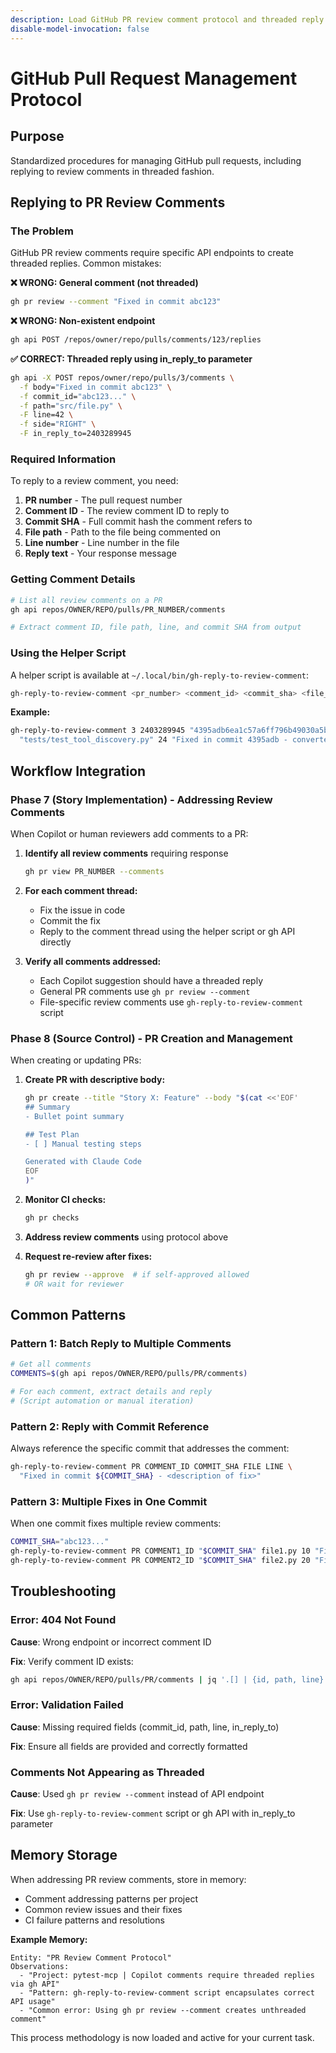```yaml
---
description: Load GitHub PR review comment protocol and threaded reply handling
disable-model-invocation: false
---
```


# GitHub Pull Request Management Protocol

## Purpose

Standardized procedures for managing GitHub pull requests, including replying to review comments in threaded fashion.

## Replying to PR Review Comments

### The Problem

GitHub PR review comments require specific API endpoints to create threaded replies. Common mistakes:

**❌ WRONG: General comment (not threaded)**
```bash
gh pr review --comment "Fixed in commit abc123"
```

**❌ WRONG: Non-existent endpoint**
```bash
gh api POST /repos/owner/repo/pulls/comments/123/replies
```

**✅ CORRECT: Threaded reply using in_reply_to parameter**
```bash
gh api -X POST repos/owner/repo/pulls/3/comments \
  -f body="Fixed in commit abc123" \
  -f commit_id="abc123..." \
  -f path="src/file.py" \
  -F line=42 \
  -f side="RIGHT" \
  -F in_reply_to=2403289945
```

### Required Information

To reply to a review comment, you need:

1. **PR number** - The pull request number
2. **Comment ID** - The review comment ID to reply to
3. **Commit SHA** - Full commit hash the comment refers to
4. **File path** - Path to the file being commented on
5. **Line number** - Line number in the file
6. **Reply text** - Your response message

### Getting Comment Details

```bash
# List all review comments on a PR
gh api repos/OWNER/REPO/pulls/PR_NUMBER/comments

# Extract comment ID, file path, line, and commit SHA from output
```

### Using the Helper Script

A helper script is available at `~/.local/bin/gh-reply-to-review-comment`:

```bash
gh-reply-to-review-comment <pr_number> <comment_id> <commit_sha> <file_path> <line_number> <reply_text>
```

**Example:**
```bash
gh-reply-to-review-comment 3 2403289945 "4395adb6ea1c57a6ff796b49030a5b1fa3775597" \
  "tests/test_tool_discovery.py" 24 "Fixed in commit 4395adb - converted to union syntax"
```

## Workflow Integration

### Phase 7 (Story Implementation) - Addressing Review Comments

When Copilot or human reviewers add comments to a PR:

1. **Identify all review comments** requiring response
   ```bash
   gh pr view PR_NUMBER --comments
   ```

2. **For each comment thread:**
   - Fix the issue in code
   - Commit the fix
   - Reply to the comment thread using the helper script or gh API directly

3. **Verify all comments addressed:**
   - Each Copilot suggestion should have a threaded reply
   - General PR comments use `gh pr review --comment`
   - File-specific review comments use `gh-reply-to-review-comment` script

### Phase 8 (Source Control) - PR Creation and Management

When creating or updating PRs:

1. **Create PR with descriptive body:**
   ```bash
   gh pr create --title "Story X: Feature" --body "$(cat <<'EOF'
   ## Summary
   - Bullet point summary

   ## Test Plan
   - [ ] Manual testing steps

   Generated with Claude Code
   EOF
   )"
   ```

2. **Monitor CI checks:**
   ```bash
   gh pr checks
   ```

3. **Address review comments** using protocol above

4. **Request re-review after fixes:**
   ```bash
   gh pr review --approve  # if self-approved allowed
   # OR wait for reviewer
   ```

## Common Patterns

### Pattern 1: Batch Reply to Multiple Comments

```bash
# Get all comments
COMMENTS=$(gh api repos/OWNER/REPO/pulls/PR/comments)

# For each comment, extract details and reply
# (Script automation or manual iteration)
```

### Pattern 2: Reply with Commit Reference

Always reference the specific commit that addresses the comment:

```bash
gh-reply-to-review-comment PR COMMENT_ID COMMIT_SHA FILE LINE \
  "Fixed in commit ${COMMIT_SHA} - <description of fix>"
```

### Pattern 3: Multiple Fixes in One Commit

When one commit fixes multiple review comments:

```bash
COMMIT_SHA="abc123..."
gh-reply-to-review-comment PR COMMENT1_ID "$COMMIT_SHA" file1.py 10 "Fixed in $COMMIT_SHA"
gh-reply-to-review-comment PR COMMENT2_ID "$COMMIT_SHA" file2.py 20 "Fixed in $COMMIT_SHA"
```

## Troubleshooting

### Error: 404 Not Found

**Cause**: Wrong endpoint or incorrect comment ID

**Fix**: Verify comment ID exists:
```bash
gh api repos/OWNER/REPO/pulls/PR/comments | jq '.[] | {id, path, line}'
```

### Error: Validation Failed

**Cause**: Missing required fields (commit_id, path, line, in_reply_to)

**Fix**: Ensure all fields are provided and correctly formatted

### Comments Not Appearing as Threaded

**Cause**: Used `gh pr review --comment` instead of API endpoint

**Fix**: Use `gh-reply-to-review-comment` script or gh API with in_reply_to parameter

## Memory Storage

When addressing PR review comments, store in memory:

- Comment addressing patterns per project
- Common review issues and their fixes
- CI failure patterns and resolutions

**Example Memory:**
```
Entity: "PR Review Comment Protocol"
Observations:
  - "Project: pytest-mcp | Copilot comments require threaded replies via gh API"
  - "Pattern: gh-reply-to-review-comment script encapsulates correct API usage"
  - "Common error: Using gh pr review --comment creates unthreaded comment"
```

This process methodology is now loaded and active for your current task.
